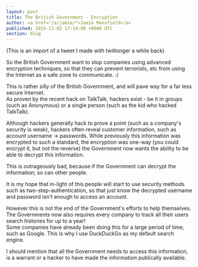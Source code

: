 ```yaml
---
layout: post
title: The British Government - Encryption
author: <a href="/a/jamie/">Jamie Mansfield</a>
published: 2015-11-02 17:14:00 +0000 UTC
section: blog
---
```

<p>(This is an import of a tweet I made with twitlonger a while back)</p>

<p>So the British Government want to stop companies using advanced encryption techniques, so that they can prevent terrorists, etc from using the Internet as a safe zone to communicate. :/</p>

<p>This is rather silly of the British Government, and will pave way for a far less secure Internet. <br />
As proven by the recent hack on TalkTalk, hackers exist - be it in groups (such as Anonymous) or a single person (such as the kid who hacked TalkTalk). </p>

<p>Although hackers generally hack to prove a point (such as a company's security is weak), hackers often reveal customer information, such as account username -> passwords. While previously this information was encrypted to such a standard, the encryption was one-way (you could encrypt it, but not the reverse) the Government now wants the ability to be able to decrypt this information.</p>

<p>This is outrageously bad, because if the Government can decrypt the information; so can other people.</p>

<p>It is my hope that in-light of this people will start to use security methods such as two-step-authentication, so that just know the decrypted username and password isn't enough to access an account.</p>

<p>However this is not the end of the Government's efforts to help themselves. The Governments now also requires every company to track all their users search histories for up to a year! <br />
Some companies have already been doing this for a large period of time, such as Google. This is why I use DuckDuckGo as my default search engine.</p>

<p>I should mention that all the Government needs to access this information, is a warrant or a hacker to have made the information publically available.</p>
